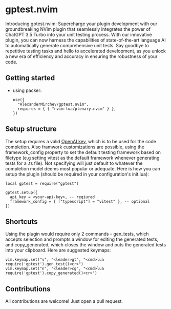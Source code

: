 # gptest.nvim

Introducing gptest.nvim: Supercharge your plugin development with our
groundbreaking NVim plugin that seamlessly integrates the power of
ChatGPT 3.5 Turbo into your unit testing process. With our innovative
plugin, you can now harness the capabilities of state-of-the-art language
AI to automatically generate comprehensive unit tests. Say goodbye to
repetitive testing tasks and hello to accelerated development, as you unlock
a new era of efficiency and accuracy in ensuring the robustness of your code.

## Getting started

- using packer:

      use({
        "AlexanderMirchev/gptest.nvim",
        requires = { { "nvim-lua/plenary.nvim" } },
      })

## Setup structure

The setup requires a valid [OpenAI key](https://platform.openai.com/account/api-keys), which
is to be used for the code completion. Also framwork customizations are possible, using the
framework_config property to set the default testing framework based on filetype (e.g setting vitest
as the default framework whenever generating tests for a .ts file). Not specifying will just
default to whatever the completion model deems most popular or adequate. Here is how you can setup
the plugin (should be required in your configuration's init.lua):

    local gptest = require("gptest")

    gptest.setup({
      api_key = <your-api-key>, -- reqiured
      framework_config = { ["typescript"] = "vitest" }, -- optional
    })

## Shortcuts

Using the plugin would require only 2 commands - gen_tests, which accepts selection and
prompts a window for editing the generated tests, and copy_generated, which closes the
window and puts the generated tests into your clipboard. Here are suggested keymaps:

    vim.keymap.set("v", "<leader>gt", "<cmd>lua require('gptest').gen_test()<cr>")
    vim.keymap.set("n", "<leader>cg", "<cmd>lua require('gptest').copy_generated()<cr>")

## Contributions

All contributions are welcome! Just open a pull request.
